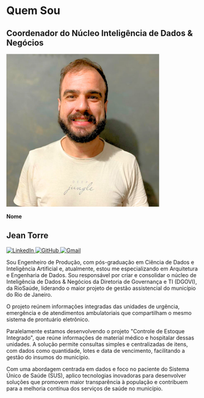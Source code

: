 # Quem Sou

<section class="descricao_cargo" id="jean-profile">
  <h2><strong>Coordenador do Núcleo Inteligência de Dados & Negócios</strong></h2>
  <div class="profile-card">
    <div class="profile-image">
      <img src="../src/jean.png" alt="foto-jean-torre">  
    </div>
    <div class="profile-info">
      <p><strong>Nome</strong></p>
      <h2><strong>Jean Torre</strong></h2>
      <div class="social-links">
        <a href="https://www.linkedin.com/in/jean-torre-44a27914b/" target="_blank">
          <img src="https://cdn.jsdelivr.net/gh/devicons/devicon@latest/icons/linkedin/linkedin-original.svg" alt="LinkedIn">
        </a>
        <a href="https://github.com/jeantorre" target="_blank">
          <img src="https://cdn.jsdelivr.net/gh/devicons/devicon@latest/icons/github/github-original.svg" alt="GitHub">
        </a>
        <a href="mailto:jean.riosaude@gmail.com" target="_blank">
          <img src="https://img.icons8.com/?size=100&id=P7UIlhbpWzZm&format=png&color=000000" alt="Gmail">
        </a>
      </div>
    </div>
  </div>
  <div class="cargo_info">
    <p>Sou Engenheiro de Produção, com pós-graduação em Ciência de Dados e Inteligência Artificial e, atualmente, estou me especializando em Arquitetura e Engenharia de Dados. Sou responsável por criar e consolidar o núcleo de Inteligência de Dados & Negócios da Diretoria de Governança e TI (DGOVI), da RioSaúde, liderando o maior projeto de gestão assistencial do município do Rio de Janeiro. </p>
    <p>O projeto reúnem informações integradas das unidades de urgência, emergência e de atendimentos ambulatoriais que compartilham o mesmo sistema de prontuário eletrônico.</p>
    <p>Paralelamente estamos desenvolvendo o projeto "Controle de Estoque Integrado", que reúne informações de material médico e hospitalar dessas unidades. A solução permite consultas simples e centralizadas de itens, com dados como  quantidade, lotes e data de vencimento, facilitando a gestão do insumos do município.</p>
    <p>Com uma abordagem centrada em dados e foco no paciente do Sistema Único de Saúde (SUS), aplico tecnologias inovadoras para desenvolver soluções que promovem maior transparência à população e contribuem para a melhoria contínua dos serviços de saúde no município.</p>
  </div>
</section>
